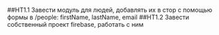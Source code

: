 ##HT1.1 Завести модуль для людей, добавлять их в стор с помощью формы в /people: firstName, lastName, email
##HT1.2 Завести собственный проект firebase, работать с ним